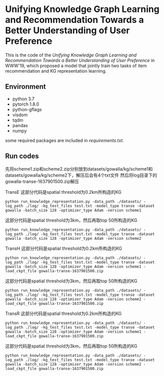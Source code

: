 # Unifying Knowledge Graph Learning and Recommendation Towards a Better Understanding of User Preference

This is the code of the *Unifying Knowledge Graph Learning and Recommendation Towards a Better Understanding of User Preference* in WWW'19, which proposed a model that jointly train two tasks of item recommendation and KG representation learning.

## Environment

* python 3.7
* pytorch 1.8.0
* python-gflags
* visdom
* tqdm
* pandas
* numpy

some required packages are included in *requirements.txt*.

## Run codes
先将scheme1.zip和scheme2.zip分别放到datasets/gowalla/kg/scheme1和datasets/gowalla/kg/scheme2下，解压后会有4个txt文件
然后将log目录下的gowalla-transe-1637901500.zip解压

TransE
这部分代码是spatial threshold为0.2km所构造的KG
```
python run_knowledge_representation.py -data_path ./datasets/ -log_path ./log/ -kg_test_files test.txt -model_type transe -dataset gowalla -batch_size 128 -optimizer_type Adam -version scheme1
```
这部分代码是spatial threshold为3km，然后再取top 50所构造的KG
```
python run_knowledge_representation.py -data_path ./datasets/ -log_path ./log/ -kg_test_files test.txt -model_type transe -dataset gowalla -batch_size 128 -optimizer_type Adam -version scheme2
```

TransH
这部分代码是spatial threshold为0.2km所构造的KG
```
python run_knowledge_representation.py -data_path ./datasets/ -log_path ./log/ -kg_test_files test.txt -model_type transe -dataset gowalla -batch_size 128 -optimizer_type Adam -version scheme1 -load_ckpt_file gowalla-transe-1637901500.zip
```
这部分代码是spatial threshold为3km，然后再取top 50所构造的KG
```
python run_knowledge_representation.py -data_path ./datasets/ -log_path ./log/ -kg_test_files test.txt -model_type transe -dataset gowalla -batch_size 128 -optimizer_type Adam -version scheme2 -load_ckpt_file gowalla-transe-1637901500.zip
```
TransR
这部分代码是spatial threshold为0.2km所构造的KG
```
python run_knowledge_representation.py -data_path ./datasets/ -log_path ./log/ -kg_test_files test.txt -model_type transe -dataset gowalla -batch_size 128 -optimizer_type Adam -version scheme1 -load_ckpt_file gowalla-transe-1637901500.zip
```
这部分代码是spatial threshold为3km，然后再取top 50所构造的KG
```
python run_knowledge_representation.py -data_path ./datasets/ -log_path ./log/ -kg_test_files test.txt -model_type transe -dataset gowalla -batch_size 128 -optimizer_type Adam -version scheme2 -load_ckpt_file gowalla-transe-1637901500.zip
```
